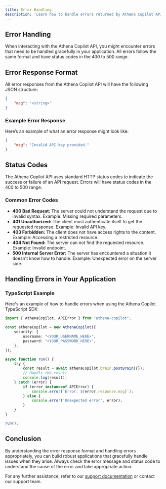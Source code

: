 ```yaml
---
title: Error Handling
description: 'Learn how to handle errors returned by Athena Copilot API.'
---
```


## Error Handling

When interacting with the Athena Copilot API, you might encounter errors that need to be handled gracefully in your application. All errors follow the same format and have status codes in the 400 to 500 range.

## Error Response Format

All error responses from the Athena Copilot API will have the following JSON structure:

```json
{
    "msg": "<string>"
}
```

### Example Error Response

Here’s an example of what an error response might look like:

```json
{
    "msg": "Invalid API key provided."
}
```

## Status Codes

The Athena Copilot API uses standard HTTP status codes to indicate the success or failure of an API request. Errors will have status codes in the 400 to 500 range.

### Common Error Codes

- **400 Bad Request:** The server could not understand the request due to invalid syntax. Example: Missing required parameters.
- **401 Unauthorized:** The client must authenticate itself to get the requested response. Example: Invalid API key.
- **403 Forbidden:** The client does not have access rights to the content. Example: Accessing a restricted resource.
- **404 Not Found:** The server can not find the requested resource. Example: Invalid endpoint.
- **500 Internal Server Error:** The server has encountered a situation it doesn't know how to handle. Example: Unexpected error on the server side.

## Handling Errors in Your Application



### TypeScript Example

Here's an example of how to handle errors when using the Athena Copilot TypeScript SDK:

```typescript
import { AthenaCopilot, APIError } from "athena-copilot";

const athenaCopilot = new AthenaCopilot({
    security: {
        username: "<YOUR_USERNAME_HERE>",
        password: "<YOUR_PASSWORD_HERE>",
    },
});

async function run() {
    try {
        const result = await athenaCopilot.brain.postBrain({});
        // Handle the result
        console.log(result);
    } catch (error) {
        if (error instanceof APIError) {
            console.error(`Error: ${error.response.msg}`);
        } else {
            console.error('Unexpected error', error);
        }
    }
}

run();
```

## Conclusion

By understanding the error response format and handling errors appropriately, you can build robust applications that gracefully handle issues when they arise. Always check the error message and status code to understand the cause of the error and take appropriate action.

For any further assistance, refer to our [support documentation](#) or contact our support team.